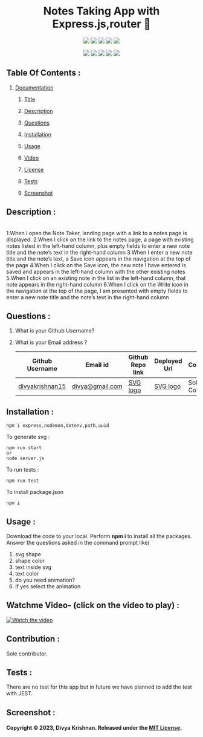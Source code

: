 <!-- # SVG LOGO maker with nodejs ![License: MIT](https://img.shields.io/badge/License-MIT-yellow.svg) 
 [![Node.js](https://img.shields.io/badge/Node.js-43853D?style=for-the-badge&logo=node.js&logoColor=white)](https://nodejs.org/) 
 [![JavaScript](https://img.shields.io/badge/JavaScript-F7DF1E?style=for-the-badge&logo=javascript&logoColor=black)](https://developer.mozilla.org/en-US/docs/Web/JavaScript) 
 [![Inquirer](https://img.shields.io/badge/Inquirer-0d0d0d?style=for-the-badge&logo=inquirer&logoColor=white)](https://www.npmjs.com/package/inquirer) -->

 
<h1 align="center">Notes Taking App with Express.js,router 👋</h1>
  
<p align="center">
    <img src="https://img.shields.io/github/repo-size/divyakrishnan15/nodejs_svg_creation" />
    <img src="https://img.shields.io/github/languages/top/divyakrishnan15/nodejs_svg_creation"  />
    <img src="https://img.shields.io/github/issues/divyakrishnan15/nodejs_svg_creation" />
    <img src="https://img.shields.io/github/last-commit/divyakrishnan15/nodejs_svg_creation" >
    <a href="https://github.com/divyakrishnan15"><img src="https://img.shields.io/github/followers/divyakrishnan15?style=social" target="_blank" /></a
</p>
  
<p align="center">
    <img src="https://img.shields.io/badge/Javascript-yellow" />
    <!-- <img src="https://img.shields.io/badge/jQuery-blue"  /> -->
    <img src="https://img.shields.io/badge/-node.js-green" />
    <!-- <img src="https://img.shields.io/badge/-inquirer-red" > -->
    <img src="https://img.shields.io/badge/-screencastify-lightgrey" />
    <img src="https://img.shields.io/badge/-json-orange" />
    <!-- <img src="https://img.shields.io/badge/mySQL-blue"  /> -->
    <img src="https://img.shields.io/badge/express.js-green" />
</p>

 ## Table Of Contents : 
 1.  [Documentation](#documentation) 

        1.  [Title](#Title) 

        2.  [Description](#Description) 

        3.  [Questions](#Questions) 

        4.  [Installation](#Installation) 

        5.  [Usage](#Usage) 

        6.  [Video](#Video) 

        7.  [License](#License) 

        8. [Tests](#Tests) 

        9. [Screenshot](#screenshot) 
 
 ## Description :  
 <a name="Description"></a>  
    1.When I open the Note Taker, landing page with a link to a notes page is displayed.
    2.When I click on the link to the notes page, a page with existing notes listed in the left-hand column, plus empty fields to enter a new note title and the note’s text in the right-hand column
    3.When I enter a new note title and the note’s text, a Save icon appears in the navigation at the top of the page
    4.When I click on the Save icon, the new note I have entered is saved and appears in the left-hand column with the other existing notes
    5.When I click on an existing note in the list in the left-hand column, that note appears in the right-hand column
    6.When I click on the Write icon in the navigation at the top of the page, I am presented with empty fields to enter a new note title and the note’s text in the right-hand column

 ## Questions :  
 <a name="Questions"></a> 
 1. What is your Github Username? 
 2. What is your Email address ? 
 
    | Github Username  | **Email id** | **Github Repo link** | **Deployed Url** | **Contributor** |
    | --- | --- | --- | --- | --- |
    | [divyakrishnan15](https://github.com/divyakrishnan15) | divya@gmail.com | [SVG logo](https://github.com/divyakrishnan15/nodejs_svg_creation/) | [SVG logo](https://divyakrishnan15.github.io/nodejs_svg_creation//) | Sole Contributor |

 ## Installation :  
 <a name="Installation"></a> 
```shell 
npm i express,nodemon,dotenv,path,uuid
```

To generate svg :
```shell
npm run start 
or
node server.js
 ```

To run tests :
```shell
npm run test
 ```

To install package.json
```shell
npm i
```

 ## Usage :  
 <a name="Usage"></a> 
 Download the code to your local. 
 Perform **npm i** to install all the packages. 
 Answer the questions asked in the command prompt like(
   1. svg shape
   2. shape color
   3. text inside svg
   4. text color
   5. do you need animation?
   6. if yes select the animation
 
   
 ## Watchme Video- (click on the video to play) : 
 <a name="Video"></a> 
 [![Watch the video](https://img.youtube.com/vi/IDsxM5c4ays/maxresdefault.jpg)](https://youtu.be/IDsxM5c4ays)

 ## Contribution :  
 <a name="License"></a> 
 Sole contributor.

 ## Tests :
 <a name="Tests"></a> 
 There are no test for this app but in future we have planned to add the test with JEST.
 ## Screenshot : 
 <a name="screenshot"></a> 


 #### Copyright © 2023, Divya Krishnan. Released under the [MIT License](https://choosealicense.com/licenses/mit/).
